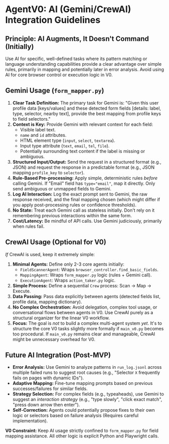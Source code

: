 # AgentV0: AI (Gemini/CrewAI) Integration Guidelines

## Principle: AI Augments, It Doesn't Command (Initially)
Use AI for specific, well-defined tasks where its pattern matching or language understanding capabilities provide a clear advantage over simple rules, primarily in mapping and potentially later in error analysis. Avoid using AI for core browser control or execution logic in V0.

## Gemini Usage (`form_mapper.py`)

1.  **Clear Task Definition:** The primary task for Gemini is: "Given this user profile data [keys/values] and these detected form fields [details: label, type, selector, nearby text], provide the best mapping from profile keys to field selectors."
2.  **Context is Key:** Provide Gemini with relevant context for each field:
    *   Visible label text.
    *   `name` and `id` attributes.
    *   HTML element type (`input`, `select`, `textarea`).
    *   Input type attribute (`text`, `email`, `tel`, `file`).
    *   Potentially surrounding text content if the label is missing or ambiguous.
3.  **Structured Input/Output:** Send the request in a structured format (e.g., JSON) and request the response in a predictable format (e.g., JSON mapping `profile_key` to `selector`).
4.  **Rule-Based Pre-processing:** Apply simple, deterministic rules *before* calling Gemini. If "Email" field has `type="email"`, map it directly. Only send ambiguous or unmapped fields to Gemini.
5.  **Log AI Interaction:** Log the exact prompt sent to Gemini, the raw response received, and the final mapping chosen (which might differ if you apply post-processing rules or confidence thresholds).
6.  **No State:** Treat each Gemini call as stateless initially. Don't rely on it remembering previous interactions within the same form.
7.  **Cost/Latency:** Be mindful of API calls. Use Gemini judiciously, primarily when rules fail.

## CrewAI Usage (Optional for V0)

*If* CrewAI is used, keep it extremely simple:

1.  **Minimal Agents:** Define only 2-3 core agents initially:
    *   `FieldScannerAgent`: Wraps `browser_controller.find_basic_fields`.
    *   `MappingAgent`: Wraps `form_mapper.py` logic (rules + Gemini call).
    *   `ExecutionAgent`: Wraps `action_taker.py` logic.
2.  **Simple Process:** Define a sequential `Crew` process: Scan -> Map -> Execute.
3.  **Data Passing:** Pass data explicitly between agents (detected fields list, profile data, mapping dictionary).
4.  **No Complex Orchestration:** Avoid delegation, complex tool usage, or conversational flows between agents in V0. Use CrewAI purely as a structural organizer for the linear V0 workflow.
5.  **Focus:** The goal is *not* to build a complex multi-agent system *yet*. It's to structure the core V0 tasks slightly more formally if `main_v0.py` becomes too procedural. If `main_v0.py` remains clear and manageable, CrewAI might be unnecessary overhead for V0.

## Future AI Integration (Post-MVP)

*   **Error Analysis:** Use Gemini to analyze patterns in `run_log.jsonl` across multiple failed runs to suggest root causes (e.g., "Selector `X` frequently fails on pages with dynamic IDs").
*   **Adaptive Mapping:** Fine-tune mapping prompts based on previous successes/failures for similar fields.
*   **Strategy Selection:** For complex fields (e.g., typeaheads), use Gemini to suggest an *interaction strategy* (e.g., "type slowly", "click exact match", "press down arrow then enter").
*   **Self-Correction:** Agents could potentially propose fixes to their own logic or selectors based on failure analysis (Requires careful implementation).

**V0 Constraint:** Keep AI usage strictly confined to `form_mapper.py` for field mapping assistance. All other logic is explicit Python and Playwright calls.
